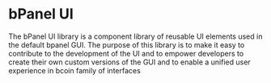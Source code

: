 # bPanel UI
The bPanel UI library is a component library of reusable UI elements used in the default bpanel GUI. The purpose of this library is to make it easy to contribute to the development of the UI and to empower developers to create their own custom versions of the GUI and to enable a unified user experience in bcoin family of interfaces
